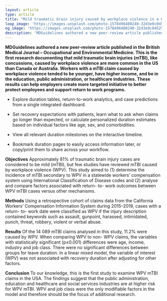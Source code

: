 ```yaml
---
layout: article
type: article
title: "Mild traumatic brain injury caused by workplace violence in a US workers’ compensation system"
loop_image: 'https://images.unsplash.com/photo-1578496480240-32d3e0c04525'
og_image: 'https://images.unsplash.com/photo-1578496480240-32d3e0c04525'
description: 'MDGuidelines authored a new peer-review article published in the British Medical Journal – Occupational and Environmental Medicine. This is the first research documenting that mild traumatic brain injuries (mTBI), like concussions, caused by workplace violence are more common in the US than Canada or Australia. Workers with a mTBI claim caused by workplace violence tended to be younger, have higher income, and be in the education, public administration, or healthcare industries. These results can help employers create more targeted initiative to better protect employees and support return to work programs.'
---
```

**MDGuidelines authored a new peer-review article published in the British Medical Journal – Occupational and Environmental Medicine. This is the first research documenting that mild traumatic brain injuries (mTBI), like concussions, caused by workplace violence are more common in the US than Canada or Australia. Workers with a mTBI claim caused by workplace violence tended to be younger, have higher income, and be in the education, public administration, or healthcare industries. These results can help employers create more targeted initiative to better protect employees and support return to work programs.**

- Explore duration tables, return-to-work analytics, and case predictions from a single integrated dashboard.

- Set recovery expectations with patients, learn what to ask when claims go longer than expected, or calculate personalized duration estimates based on individual factors like age, sex, and comorbidities.

- View all relevant duration milestones on the interactive timeline.

- Bookmark duration pages to easily access information later, or copy/print them to share across your workflow.

**Objectives** Approximately 81% of traumatic brain injury cases are considered to be mild (mTBI), but few studies have reviewed mTBI caused by workplace violence (WPV). This study aimed to (1) determine the incidence of mTBI secondary to WPV in a statewide workers’ compensation system using International Classification of Disease codes and (2) analyse and compare factors associated with return- to- work outcomes between WPV mTBI cases versus other mechanisms.

**Methods** Using a retrospective cohort of claims data from the California Workers’ Compensation Information System during 2015–2019, cases with a return- to- work date were classified as WPV if the injury description contained keywords such as assault, gunpoint, harassed, intimidated, punch, threat, robbery, violent or verbal abuse.

**Results** Of the 14 089 mTBI claims analysed in this study, 11.2% were caused by WPV. When comparing WPV to non- WPV claims, the variables with statistically significant (p≤0.001) differences were age, income, industry and job class. There were no significant differences between groups for leave duration. In a linear mixed model, the variable of interest (WPV) was not associated with recovery duration after adjusting for other factors.

**Conclusion** To our knowledge, this is the first study to examine WPV mTBI claims in the USA. The findings suggest that the public administration, education and healthcare and social services industries are at higher risk for WPV mTBI. WPV and job class were the only modifiable factors in the model and therefore should be the focus of additional research.